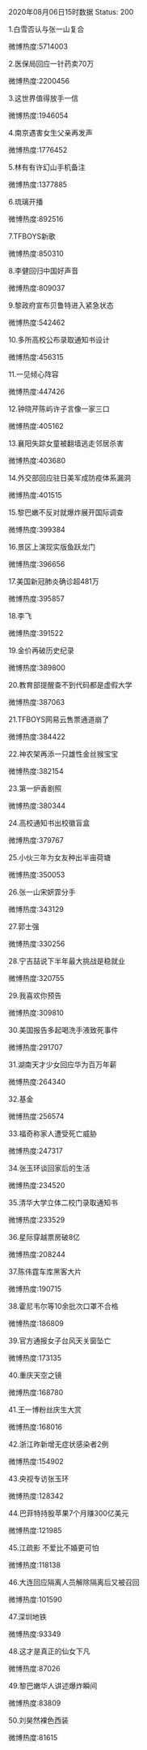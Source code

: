 2020年08月06日15时数据
Status: 200

1.白雪否认与张一山复合

微博热度:5714003

2.医保局回应一针药卖70万

微博热度:2200456

3.这世界值得放手一信

微博热度:1946054

4.南京遇害女生父亲再发声

微博热度:1776452

5.林有有许幻山手机备注

微博热度:1377885

6.琉璃开播

微博热度:892516

7.TFBOYS新歌

微博热度:850310

8.李健回归中国好声音

微博热度:809037

9.黎政府宣布贝鲁特进入紧急状态

微博热度:542462

10.多所高校公布录取通知书设计

微博热度:456315

11.一见倾心阵容

微博热度:447426

12.钟晓芹陈屿许子言像一家三口

微博热度:405162

13.襄阳失踪女童被翻墙逃走邻居杀害

微博热度:403680

14.外交部回应驻日美军成防疫体系漏洞

微博热度:401515

15.黎巴嫩不反对就爆炸展开国际调查

微博热度:399384

16.景区上演现实版鱼跃龙门

微博热度:396656

17.美国新冠肺炎确诊超481万

微博热度:395857

18.李飞

微博热度:391522

19.金价再破历史纪录

微博热度:389800

20.教育部提醒查不到代码都是虚假大学

微博热度:387063

21.TFBOYS网易云售票通道崩了

微博热度:384422

22.神农架再添一只雄性金丝猴宝宝

微博热度:382154

23.第一炉香剧照

微博热度:380344

24.高校通知书出校徽盲盒

微博热度:379767

25.小伙三年为女友种出半亩荷塘

微博热度:350053

26.张一山宋妍霏分手

微博热度:343129

27.郭士强

微博热度:330256

28.宁吉喆说下半年最大挑战是稳就业

微博热度:320755

29.我喜欢你预告

微博热度:309810

30.美国报告多起喝洗手液致死事件

微博热度:291707

31.湖南天才少女回应华为百万年薪

微博热度:264340

32.基金

微博热度:256574

33.福奇称家人遭受死亡威胁

微博热度:247317

34.张玉环谈回家后的生活

微博热度:234520

35.清华大学立体二校门录取通知书

微博热度:233529

36.星际穿越票房破8亿

微博热度:208244

37.陈伟霆车库黑客大片

微博热度:190715

38.霍尼韦尔等10余批次口罩不合格

微博热度:186809

39.官方通报女子台风天关窗坠亡

微博热度:173135

40.重庆天空之镜

微博热度:168780

41.王一博粉丝庆生大赏

微博热度:168016

42.浙江昨新增无症状感染者2例

微博热度:154902

43.央视专访张玉环

微博热度:128342

44.巴菲特持股苹果7个月赚300亿美元

微博热度:121985

45.江疏影 不爱比不婚更可怕

微博热度:118138

46.大连回应隔离人员解除隔离后又被召回

微博热度:101590

47.深圳地铁

微博热度:93349

48.这才是真正的仙女下凡

微博热度:87026

49.黎巴嫩华人讲述爆炸瞬间

微博热度:83809

50.刘昊然裸色西装

微博热度:81615

